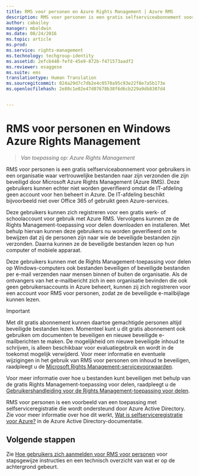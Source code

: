 ```yaml
---
title: RMS voor personen en Azure Rights Management | Azure RMS
description: RMS voor personen is een gratis selfserviceabonnement voor gebruikers in een organisatie waar vertrouwelijke bestanden naar zijn verzonden die zijn beveiligd door Microsoft Azure Rights Management (Azure RMS). Deze gebruikers kunnen echter niet worden geverifieerd omdat de IT-afdeling geen account voor hen beheert in Azure. De IT-afdeling beschikt bijvoorbeeld niet over Office 365 of gebruikt geen Azure-services.
author: cabailey
manager: mbaldwin
ms.date: 08/24/2016
ms.topic: article
ms.prod: 
ms.service: rights-management
ms.technology: techgroup-identity
ms.assetid: 2efcb440-fefd-45e9-872b-f471573aadf2
ms.reviewer: esaggese
ms.suite: ems
translationtype: Human Translation
ms.sourcegitcommit: 024a29d7c7db2e4c0578a95c93e22f8e7a5b173e
ms.openlocfilehash: 2e80c1e02e47d07678b38f6d6cb229a9db8307d4


---
```


# RMS voor personen en Windows Azure Rights Management

>*Van toepassing op: Azure Rights Management*

RMS voor personen is een gratis selfserviceabonnement voor gebruikers in een organisatie waar vertrouwelijke bestanden naar zijn verzonden die zijn beveiligd door Microsoft Azure Rights Management (Azure RMS). Deze gebruikers kunnen echter niet worden geverifieerd omdat de IT-afdeling geen account voor hen beheert in Azure. De IT-afdeling beschikt bijvoorbeeld niet over Office 365 of gebruikt geen Azure-services.

Deze gebruikers kunnen zich registreren voor een gratis werk- of schoolaccount voor gebruik met Azure RMS. Vervolgens kunnen ze de Rights Management-toepassing voor delen downloaden en installeren. Met behulp hiervan kunnen deze gebruikers nu worden geverifieerd om te bewijzen dat zij de personen zijn naar wie de beveiligde bestanden zijn verzonden. Daarna kunnen ze de beveiligde bestanden lezen op hun computer of mobiele apparaat.

Deze gebruikers kunnen met de Rights Management-toepassing voor delen op Windows-computers ook bestanden beveiligen of beveiligde bestanden per e-mail verzenden naar mensen binnen of buiten de organisatie. Als de ontvangers van het e-mailbericht zich in een organisatie bevinden die ook geen gebruikersaccounts in Azure beheert, kunnen zij zich registreren voor een account voor RMS voor personen, zodat ze de beveiligde e-mailbijlage kunnen lezen.

> [!IMPORTANT]
> Met dit gratis abonnement kunnen daartoe gemachtigde personen altijd beveiligde bestanden lezen. Momenteel kunt u dit gratis abonnement ook gebruiken om documenten te beveiligen en nieuwe beveiligde e-mailberichten te maken. De mogelijkheid om nieuwe beveiligde inhoud te schrijven, is alleen beschikbaar voor evaluatiegebruik en wordt in de toekomst mogelijk verwijderd. Voor meer informatie en eventuele wijzigingen in het gebruik van RMS voor personen om inhoud te beveiligen, raadpleegt u de [Microsoft Rights Management-servicevoorwaarden](https://portal.aadrm.com/Legal/Service).

Voor meer informatie over hoe u bestanden kunt beveiligen met behulp van de gratis Rights Management-toepassing voor delen, raadpleegt u de [Gebruikershandleiding voor de Rights Management-toepassing voor delen](../rms-client/sharing-app-user-guide.md).

RMS voor personen is een voorbeeld van een toepassing met selfserviceregistratie die wordt ondersteund door Azure Active Directory. Zie voor meer informatie over hoe dit werkt, [Wat is selfserviceregistratie voor Azure?](/active-directory/active-directory-self-service-signup) in de Azure Active Directory-documentatie. 

## Volgende stappen
Zie [Hoe gebruikers zich aanmelden voor RMS voor personen](rms-for-individuals-user-sign-up.md) voor stapsgewijze instructies en een technisch overzicht van wat er op de achtergrond gebeurt. 




<!--HONumber=Aug16_HO4-->


